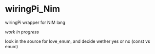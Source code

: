 # wiringPi_Nim
wiringPi wrapper for NIM lang

_work in progress_

look in the source for love_enum, and decide wether yes or no (const vs enum)